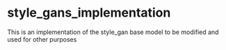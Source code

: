 # style_gans_implementation
This is an implementation of the style_gan base model to be modified and used for other purposes
